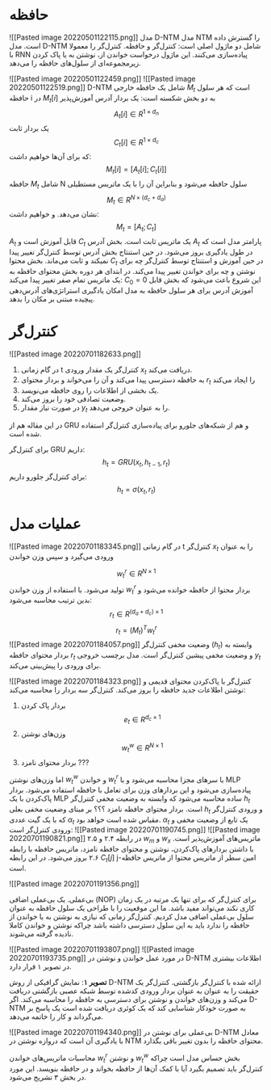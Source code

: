 # حافظه
![[Pasted image 20220501122115.png]]
مدل D-NTM‌ مدل NTM را گسترش داده است. مدل D-NTM شامل دو ماژول اصلی است: کنترل‌گر و حافظه. کنترل‌گر را معمولا با RNN پیاده‌سازی می‌کنند. این ماژول درخواست خواندن از، نوشتن به یا پاک کردن زیرمجموعه‌ای از سلول‌های حافظه را می‌دهد.

![[Pasted image 20220501122459.png]]
![[Pasted image 20220501122519.png]]
D-NTM شامل یک حافظه خارجی $M_t$ است که هر سلول حافظه i در $M_t[i]$ به دو بخش شکسته است: 
یک بردار آدرس آموزش‌پذیر 
$$ A_t[i]\in R^{1×d_n}$$ یک بردار ثابت
$$ C_t[i] \in R^{1×d_c}$$
که برای آن‌ها خواهیم داشت:
$$M_t[i] = [A_t[i];C_t[i]]$$
حافظه $M_t$ شامل N  سلول حافظه می‌شود و بنابراین آن را با یک ماتریس مستطیلی 
$$ M_t \in R^{N×(d_c+d_a)}$$
نشان می‌دهد. و خواهیم داشت:
$$M_t = [A_t;C_t]$$
$A_t$ قابل آموزش است و $C_t$ یک ماتریس ثابت است. بخش آدرس $A_t$ پارامتر مدل است که در طول یادگیری بروز می‌شود. در حین استنتاج بخش آدرس توسط کنترل‌گر تغییر پیدا نمیکند و ثابت می‌ماند. بخش محتوا $C_t$ در حین آموزش و استنتاج توسط کنترل‌گر چه برای نوشتن و چه برای خواندن تغییر پیدا می‌کند.
در ابتدای هر دوره بخش محتوای حافظه به یک ماتریس تمام صفر تغییر پیدا می‌کند: $C_0=0$ این شروع باعث می‌شود که بخش قابل آموزش آدرس برای هر سلول حافظه به مدل امکان یادگیری استراتژی‌های آدرس‌دهی پیچیده مبتنی بر مکان را بدهد.

# کنترل‌گر
![[Pasted image 20220701182633.png]]
1) در گام زمانی t کنترل‌گر یک مقدار ورودی $x_t$ دریافت می‌کند. 
2) به حافظه دسترسی پیدا می‌کند و آن را می‌خواند و بردار محتوای $r_t$ را ایجاد می‌کند
3) یک بخشی از اطلاعات را روی حافظه می‌نویسد.
4) وضعیت تصادفی خود را بروز می‌کند.
5) در صورت نیاز مقدار $y_t$ را به عنوان خروجی می‌دهد.

در این مقاله هم از GRU و هم از شبکه‌های جلورو برای پیاده‌سازی کنترل‌گر استفاده شده است. 

برای کنترل‌گر GRU داریم:
$$h_t = GRU(x_t, h_{t−1},r_t )$$
برای کنترل‌گر جلورو داریم:
$$h_t = \sigma(x_t, r_t)$$
# عملیات مدل
![[Pasted image 20220701183345.png]]
در گام زمانی t کنترل‌گر $x_t$‌ را به عنوان ورودی می‌گیرد و سپس وزن خواندن 

$$ w_t^r \in R^{N×1}$$
تولید می‌شود. با استفاده از وزن خواندن $w_t^r$ بردار محتوا از حافظه خوانده می‌شود و بدین ترتیب محاسبه می‌شود:
$$r_t \in R^{(d_a+d_c)×1}$$
$$r_t = (M_t)^T w_t^r$$
![[Pasted image 20220701184057.png]]
وضعیت مخفی کنترل‌گر ($h_t$) وابسته به بردار محتوای حافظه $r_t$ و وضعیت مخفی پیشین کنترل‌گر است. مدل برچسب خروجی $y_t$ برای ورودی را پیش‌بینی می‌کند.

![[Pasted image 20220701184323.png]]
کنترل‌گر با پاک‌کردن محتوای قدیمی و نوشتن اطلاعات جدید حافظه را بروز می‌کند. کنترل‌گر سه بردار را محاسبه می‌کند:
1) بردار پاک کردن $$e_t \in R^{d_c×1}$$ 
2) وزن‌های نوشتن $$w_t^w \in R^{N×1}$$
3) بردار محتوای نامزد ???

اما وزن‌های نوشتن $w_t^w$ و خواندن $w_t^r$ با سرهای مجزا محاسبه می‌شود و با MLP پیاده‌سازی می‌شود و این بردارهای وزن برای تعامل با حافظه استفاده می‌شود. بردار پاک‌کردن با یک MLP ساده محاسبه می‌شود که وابسته به وضعیت مخفی کنترل‌گر $h_t$ است. بردار محتوای حافظه نامزد ؟؟؟ بر مبنای وضعیت مخفی بعلی $h_t$ و ورودی کنترل‌گر که با یک گیت عددی $\alpha_t$ مقیاس شده است خواهد بود. $\alpha_t$ یک تابع از وضعیت مخفی و ورودی کنترل‌گر است:
![[Pasted image 20220701190745.png]]
![[Pasted image 20220701190821.png]]
در رابطه ۲.۴ و ۲.۵ $w_m$ و $w_x$ ماتریس‌های آموزش‌پذیر است. با داشتن بردارهای پاک‌کردن، نوشتن و محتوای حافظه نامزد، ماتریس حافظه با رابطه ۲.۶ بروز می‌شود. در این رابطه $C_t[j]$ j-امین سطر از ماتریس محتوا از ماتریس حافظه است.

![[Pasted image 20220701191356.png]]

بی‌عملی. یک بی‌عملی اضافی (NOP) برای کنترل‌گر که برای تنها یک مرتبه در یک زمان کاری نکند می‌تواند مفید باشد. ما این موقعیت را با طراحی یک سلول حافظه به عنوان سلول بی‌عملی اضافی مدل کردیم. کنترل‌گر زمانی که نیازی به نوشتن به یا خواندن از حافظه را ندارد باید به این سلول دسترسی داشته باشد چراکه نوشتن و خواندن کاملا نادیده گرفته می‌شوند.

![[Pasted image 20220701193807.png]]
![[Pasted image 20220701193735.png]]
در مورد عمل خواندن و نوشتن در D-NTM اطلاعات بیشتری در تصویر ۱ قرار دارد.

**تصویر ۱**: نمایش گرافیکی از روش D-NTM‌ ارائه شده با کنترل‌گر بازگشتی. کنترل‌گر یک حقیقت را به عنوان به عنوان بردار ورودی کدشده توسط شبکه عصبی بازگشتی دریافت می‌کند و وزن‌های خواندن و نوشتن برای دسترسی به حافظه را محاسبه می‌کند. اگر D-NTM به صورت خودکار شناسایی کند که یک کوئری دریافت شده است یک پاسخ بر می‌گرداند و کار را خاتمه می‌دهد.

![[Pasted image 20220701194340.png]]
بی‌عملی برای نوشتن در D-NTM معادل با یادگیری آن است که دروازه نوشتن در NTM محتوای حافظه را بدون تغییر باقی بگذارد.

محاسبات ماتریس‌های خواندن $w_t^r$ و نوشتن $w_t^w$ بخش حساس مدل است چراکه کنترل‌گر باید تصمیم بگیرد آیا با کمک آن‌ها از حافظه بخواند و در حافظه بنویسد. این مورد در بخش ۳ تشریح می‌شود.  